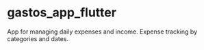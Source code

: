 # gastos_app_flutter
App for managing daily expenses and income. Expense tracking by categories and dates.
